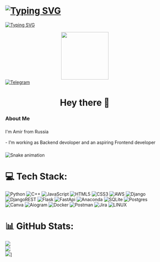 # [![Typing SVG](https://readme-typing-svg.herokuapp.com?color=violet&lines=DevMosh)](https://git.io/typing-svg)
[![Typing SVG](https://readme-typing-svg.herokuapp.com?color=%2336BCF7&lines=Full+Stack+Developer+Student)](https://git.io/typing-svg)

<div align="center">
  <img height="150" src="https://camo.githubusercontent.com/62da68eb62b1e5f175f7d1f0191dd89a653d7908feb22d37d4a0ab07365d6791/68747470733a2f2f6d656469612e67697068792e636f6d2f6d656469612f4d3967624264396e6244724f5475314d71782f67697068792e676966"/ >
</div>
  <div id="badges">
<!--    <a href="https://instagram.com/amir_prime_">
      <img src="https://img.shields.io/badge/Instagram-%23E4405F.svg?logo=Instagram&logoColor=white" align="center" alt="Instagram"/>
    </a> -->
    <a href="https://t.me/alex_rumin">
      <img src="https://img.shields.io/badge/Telegram-blue?logo=telegram&logoColor=white" alt="Telegram"/>
    </a>
  </div>

<h1 align="center">Hey there 👋</h1>


<h3 align="left">About Me</h3>

###

<p align="left">I'm Amir from Russia<br><br>- I’m working as Backend devoloper and an aspiring Frontend developer</p>

###
<img src="https://profile-readme-generator.com/assets/snake.svg" alt="Snake animation" />


# 💻 Tech Stack:
![Python](https://img.shields.io/badge/python-3670A0?style=for-the-badge&logo=python&logoColor=ffdd54) ![C++](https://img.shields.io/badge/-c++-black?logo=c%2B%2B&style=social) ![JavaScript](https://img.shields.io/badge/JavaScript-%23ED8B00.svg?style=for-the-badge&logo=java&logoColor=white) ![HTML5](https://img.shields.io/badge/html5-%23E34F26.svg?style=for-the-badge&logo=html5&logoColor=white) ![CSS3](https://img.shields.io/badge/css3-%231572B6.svg?style=for-the-badge&logo=css3&logoColor=white) ![AWS](https://img.shields.io/badge/AWS-%23FF9900.svg?style=for-the-badge&logo=amazon-aws&logoColor=white) ![Django](https://img.shields.io/badge/django-%23092E20.svg?style=for-the-badge&logo=django&logoColor=white) ![DjangoREST](https://img.shields.io/badge/DJANGO-REST-ff1709?style=for-the-badge&logo=django&logoColor=white&color=ff1709&labelColor=gray) ![Flask](https://img.shields.io/badge/flask-%23000.svg?style=for-the-badge&logo=flask&logoColor=white) ![FastApi](https://img.shields.io/badge/FastApi-%23000.svg?style=for-the-badge&logo=FastApi&logoColor=white) ![Anaconda](https://img.shields.io/badge/Anaconda-%2344A833.svg?style=for-the-badge&logo=anaconda&logoColor=white) ![SQLite](https://img.shields.io/badge/sqlite-%2307405e.svg?style=for-the-badge&logo=sqlite&logoColor=white) ![Postgres](https://img.shields.io/badge/postgres-%23316192.svg?style=for-the-badge&logo=postgresql&logoColor=white) ![Canva](https://img.shields.io/badge/Canva-%2300C4CC.svg?style=for-the-badge&logo=Canva&logoColor=white) ![Aiogram](https://img.shields.io/badge/aiogram-%2300C4CC.svg?style=for-the-badge&logo=aiogram&logoColor=white) ![Docker](https://img.shields.io/badge/docker-%230db7ed.svg?style=for-the-badge&logo=docker&logoColor=white) ![Postman](https://img.shields.io/badge/Postman-FF6C37?style=for-the-badge&logo=postman&logoColor=white) ![Jira](https://img.shields.io/badge/jira-%230A0FFF.svg?style=for-the-badge&logo=jira&logoColor=white) ![LINUX](https://img.shields.io/badge/Linux-FCC624?style=for-the-badge&logo=linux&logoColor=black)
# 📊 GitHub Stats:
![](https://github-readme-stats.vercel.app/api?username=DevMosh&theme=radical&hide_border=false&include_all_commits=false&count_private=false)<br/>
![](https://github-readme-streak-stats.herokuapp.com/?user=DevMosh&theme=radical)<br/>
![](https://github-readme-stats.vercel.app/api/top-langs/?username=DevMosh&theme=radical&hide_border=false&include_all_commits=false&count_pricate=false)]

